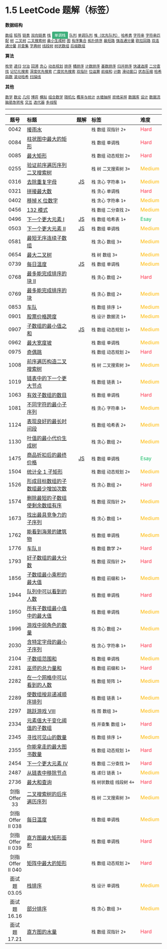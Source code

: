 # 1.5 LeetCode 题解（标签）

**数据结构**

[`数组`](../solution/array.md)
[`矩阵`](../solution/matrix.md)
[`链表`](../solution/linked-list.md)
[`双向链表`](../solution/doubly-linked-list.md)
[`栈`](../solution/stack.md)
<span class="blue">单调栈</span>
[`队列`](../solution/queue.md)
[`单调队列`](../solution/monotonic-queue.md)
[`堆（优先队列）`](../solution/heap-priority-queue.md)
[`哈希表`](../solution/hash-table.md)
[`字符串`](../solution/string.md)
[`字符串匹配`](../solution/string-matching.md)
[`树`](../solution/tree.md)
[`二叉树`](../solution/binary-tree.md)
[`二叉搜索树`](../solution/binary-search-tree.md)
[`最小生成树`](../solution/minimum-spanning-tree.md)
[`图`](../solution/graph.md)
[`有序集合`](../solution/ordered-set.md)
[`拓扑排序`](../solution/topological-sort.md)
[`最短路`](../solution/shortest-path.md)
[`强连通分量`](../solution/strongly-connected-components.md)
[`欧拉回路`](../solution/eulerian-circuit.md)
[`双连通分量`](../solution/biconnected-components.md)
[`并查集`](../solution/disjoint-set-union.md)
[`字典树`](../solution/trie.md)
[`线段树`](../solution/segment-tree.md)
[`树状数组`](../solution/fenwick-tree.md)
[`后缀数组`](../solution/suffix-array.md)

**算法**

[`枚举`](../solution/enumeration.md)
[`递归`](../solution/recursion.md)
[`分治`](../solution/divide-and-conquer.md)
[`回溯`](../solution/backtracking.md)
[`贪心`](../solution/greedy.md)
[`动态规划`](../solution/dynamic-programming.md)
[`排序`](../solution/sorting.md)
[`桶排序`](../solution/bucket-sort.md)
[`计数排序`](../solution/counting-sort.md)
[`基数排序`](../solution/radix-sort.md)
[`归并排序`](../solution/merge-sort.md)
[`快速选择`](../solution/quick-select.md)
[`二分查找`](../solution/binary-search.md)
[`记忆化搜索`](../solution/memoization.md)
[`深度优先搜索`](../solution/depth-first-search.md)
[`广度优先搜索`](../solution/breadth-first-search.md)
[`双指针`](../solution/two-pointers.md)
[`位运算`](../solution/bit-manipulation.md)
[`前缀和`](../solution/prefix-sum.md)
[`计数`](../solution/counting.md)
[`滑动窗口`](../solution/sliding-window.md)
[`状态压缩`](../solution/state-compression.md)
[`哈希函数`](../solution/hash-function.md)
[`滚动哈希`](../solution/rolling-hash.md)
[`扫描线`](../solution/sweep-line.md)

**其他**

[`数学`](../solution/mathematics.md)
[`数论`](../solution/number-theory.md)
[`几何`](../solution/geometry.md)
[`博弈`](../solution/game-theory.md)
[`模拟`](../solution/simulation.md)
[`组合数学`](../solution/combinatorics.md)
[`随机化`](../solution/randomized-algorithms.md)
[`概率与统计`](../solution/probability-and-statistics.md)
[`水塘抽样`](../solution/reservoir-sampling.md)
[`拒绝采样`](../solution/rejection-sampling.md)
[`数据库`](../solution/database.md)
[`设计`](../solution/design.md)
[`数据流`](../solution/data-streams.md)
[`脑筋急转弯`](../solution/brain-teasers.md)
[`交互`](../solution/interaction.md)
[`迭代器`](../solution/iterators.md)
[`多线程`](../solution/multithreading.md)

<style>
.blue {
    background-color: #3eaf7c;
    padding: 0.25rem 0.5rem;
    margin: 0;
    font-size: 0.85em;
    border-radius: 3px;
    color: white;
    font-weight: 500;
}
table th:first-of-type { width: 10%; }
table th:nth-of-type(2) { width: 35%; }
table th:nth-of-type(3) { width: 10%; }
table th:nth-of-type(4) { width: 35%; }
table th:nth-of-type(5) { width: 10%; }
</style>


---

| 题号 | 标题 | 题解 | 标签 | 难度 |
| :------: | :------ | :------: | :------ | :------ |
| 0042 | [接雨水](https://leetcode.com/problems/trapping-rain-water/) |  | `栈` `数组` `双指针` `2+` | <font color=#ff334b>Hard</font> |
| 0084 | [柱状图中最大的矩形](https://leetcode.com/problems/largest-rectangle-in-histogram/) |  | `栈` `数组` `单调栈` | <font color=#ff334b>Hard</font> |
| 0085 | [最大矩形](https://leetcode.com/problems/maximal-rectangle/) |  | `栈` `数组` `动态规划` `2+` | <font color=#ff334b>Hard</font> |
| 0255 | [验证前序遍历序列二叉搜索树](https://leetcode.com/problems/verify-preorder-sequence-in-binary-search-tree/) |  | `栈` `树` `二叉搜索树` `3+` | <font color=#ffb800>Medium</font> |
| 0316 | [去除重复字母](https://leetcode.com/problems/remove-duplicate-letters/) | [JS](https://2xiao.github.io/leetcode-js/leetcode/problem/0316) | `栈` `贪心` `字符串` `1+` | <font color=#ffb800>Medium</font> |
| 0321 | [拼接最大数](https://leetcode.com/problems/create-maximum-number/) |  | `栈` `贪心` `单调栈` | <font color=#ff334b>Hard</font> |
| 0402 | [移掉 K 位数字](https://leetcode.com/problems/remove-k-digits/) |  | `栈` `贪心` `字符串` `1+` | <font color=#ffb800>Medium</font> |
| 0456 | [132 模式](https://leetcode.com/problems/132-pattern/) |  | `栈` `数组` `二分查找` `2+` | <font color=#ffb800>Medium</font> |
| 0496 | [下一个更大元素 I](https://leetcode.com/problems/next-greater-element-i/) | [JS](https://2xiao.github.io/leetcode-js/leetcode/problem/0496) | `栈` `数组` `哈希表` `1+` | <font color=#15bd66>Esay</font> |
| 0503 | [下一个更大元素 II](https://leetcode.com/problems/next-greater-element-ii/) | [JS](https://2xiao.github.io/leetcode-js/leetcode/problem/0503) | `栈` `数组` `单调栈` | <font color=#ffb800>Medium</font> |
| 0581 | [最短无序连续子数组](https://leetcode.com/problems/shortest-unsorted-continuous-subarray/) |  | `栈` `贪心` `数组` `3+` | <font color=#ffb800>Medium</font> |
| 0654 | [最大二叉树](https://leetcode.com/problems/maximum-binary-tree/) |  | `栈` `树` `数组` `3+` | <font color=#ffb800>Medium</font> |
| 0739 | [每日温度](https://leetcode.com/problems/daily-temperatures/) | [JS](https://2xiao.github.io/leetcode-js/leetcode/problem/0739) | `栈` `数组` `单调栈` | <font color=#ffb800>Medium</font> |
| 0768 | [最多能完成排序的块 II](https://leetcode.com/problems/max-chunks-to-make-sorted-ii/) |  | `栈` `贪心` `数组` `2+` | <font color=#ff334b>Hard</font> |
| 0769 | [最多能完成排序的块](https://leetcode.com/problems/max-chunks-to-make-sorted/) |  | `栈` `贪心` `数组` `2+` | <font color=#ffb800>Medium</font> |
| 0853 | [车队](https://leetcode.com/problems/car-fleet/) |  | `栈` `数组` `排序` `1+` | <font color=#ffb800>Medium</font> |
| 0901 | [股票价格跨度](https://leetcode.com/problems/online-stock-span/) |  | `栈` `设计` `数据流` `1+` | <font color=#ffb800>Medium</font> |
| 0907 | [子数组的最小值之和](https://leetcode.com/problems/sum-of-subarray-minimums/) | [JS](https://2xiao.github.io/leetcode-js/leetcode/problem/0907) | `栈` `数组` `动态规划` `1+` | <font color=#ffb800>Medium</font> |
| 0962 | [最大宽度坡](https://leetcode.com/problems/maximum-width-ramp/) |  | `栈` `数组` `单调栈` | <font color=#ffb800>Medium</font> |
| 0975 | [奇偶跳](https://leetcode.com/problems/odd-even-jump/) |  | `栈` `数组` `动态规划` `2+` | <font color=#ff334b>Hard</font> |
| 1008 | [前序遍历构造二叉搜索树](https://leetcode.com/problems/construct-binary-search-tree-from-preorder-traversal/) |  | `栈` `树` `二叉搜索树` `3+` | <font color=#ffb800>Medium</font> |
| 1019 | [链表中的下一个更大节点](https://leetcode.com/problems/next-greater-node-in-linked-list/) |  | `栈` `数组` `链表` `1+` | <font color=#ffb800>Medium</font> |
| 1063 | [有效子数组的数目](https://leetcode.com/problems/number-of-valid-subarrays/) |  | `栈` `数组` `单调栈` | <font color=#ff334b>Hard</font> |
| 1081 | [不同字符的最小子序列](https://leetcode.com/problems/smallest-subsequence-of-distinct-characters/) |  | `栈` `贪心` `字符串` `1+` | <font color=#ffb800>Medium</font> |
| 1124 | [表现良好的最长时间段](https://leetcode.com/problems/longest-well-performing-interval/) |  | `栈` `数组` `哈希表` `2+` | <font color=#ffb800>Medium</font> |
| 1130 | [叶值的最小代价生成树](https://leetcode.com/problems/minimum-cost-tree-from-leaf-values/) |  | `栈` `贪心` `数组` `2+` | <font color=#ffb800>Medium</font> |
| 1475 | [商品折扣后的最终价格](https://leetcode.com/problems/final-prices-with-a-special-discount-in-a-shop/) | [JS](https://2xiao.github.io/leetcode-js/leetcode/problem/1475) | `栈` `数组` `单调栈` | <font color=#15bd66>Esay</font> |
| 1504 | [统计全 1 子矩形](https://leetcode.com/problems/count-submatrices-with-all-ones/) |  | `栈` `数组` `动态规划` `2+` | <font color=#ffb800>Medium</font> |
| 1526 | [形成目标数组的子数组最少增加次数](https://leetcode.com/problems/minimum-number-of-increments-on-subarrays-to-form-a-target-array/) |  | `栈` `贪心` `数组` `2+` | <font color=#ff334b>Hard</font> |
| 1574 | [删除最短的子数组使剩余数组有序](https://leetcode.com/problems/shortest-subarray-to-be-removed-to-make-array-sorted/) |  | `栈` `数组` `双指针` `2+` | <font color=#ffb800>Medium</font> |
| 1673 | [找出最具竞争力的子序列](https://leetcode.com/problems/find-the-most-competitive-subsequence/) |  | `栈` `贪心` `数组` `1+` | <font color=#ffb800>Medium</font> |
| 1762 | [能看到海景的建筑物](https://leetcode.com/problems/buildings-with-an-ocean-view/) |  | `栈` `数组` `单调栈` | <font color=#ffb800>Medium</font> |
| 1776 | [车队 II](https://leetcode.com/problems/car-fleet-ii/) |  | `栈` `数组` `数学` `2+` | <font color=#ff334b>Hard</font> |
| 1793 | [好子数组的最大分数](https://leetcode.com/problems/maximum-score-of-a-good-subarray/) |  | `栈` `数组` `双指针` `2+` | <font color=#ff334b>Hard</font> |
| 1856 | [子数组最小乘积的最大值](https://leetcode.com/problems/maximum-subarray-min-product/) |  | `栈` `数组` `前缀和` `1+` | <font color=#ffb800>Medium</font> |
| 1944 | [队列中可以看到的人数](https://leetcode.com/problems/number-of-visible-people-in-a-queue/) |  | `栈` `数组` `单调栈` | <font color=#ff334b>Hard</font> |
| 1950 | [所有子数组最小值中的最大值](https://leetcode.com/problems/maximum-of-minimum-values-in-all-subarrays/) |  | `栈` `数组` `单调栈` | <font color=#ffb800>Medium</font> |
| 1996 | [游戏中弱角色的数量](https://leetcode.com/problems/the-number-of-weak-characters-in-the-game/) |  | `栈` `贪心` `数组` `2+` | <font color=#ffb800>Medium</font> |
| 2030 | [含特定字母的最小子序列](https://leetcode.com/problems/smallest-k-length-subsequence-with-occurrences-of-a-letter/) |  | `栈` `贪心` `字符串` `1+` | <font color=#ff334b>Hard</font> |
| 2104 | [子数组范围和](https://leetcode.com/problems/sum-of-subarray-ranges/) |  | `栈` `数组` `单调栈` | <font color=#ffb800>Medium</font> |
| 2281 | [巫师的总力量和](https://leetcode.com/problems/sum-of-total-strength-of-wizards/) |  | `栈` `数组` `前缀和` `1+` | <font color=#ff334b>Hard</font> |
| 2282 | [在一个网格中可以看到的人数](https://leetcode.com/problems/number-of-people-that-can-be-seen-in-a-grid/) |  | `栈` `数组` `矩阵` `1+` | <font color=#ffb800>Medium</font> |
| 2289 | [使数组按非递减顺序排列](https://leetcode.com/problems/steps-to-make-array-non-decreasing/) |  | `栈` `数组` `链表` `1+` | <font color=#ffb800>Medium</font> |
| 2297 | [跳跃游戏 VIII](https://leetcode.com/problems/jump-game-viii/) |  | `栈` `图` `数组` `3+` | <font color=#ffb800>Medium</font> |
| 2334 | [元素值大于变化阈值的子数组](https://leetcode.com/problems/subarray-with-elements-greater-than-varying-threshold/) |  | `栈` `并查集` `数组` `1+` | <font color=#ff334b>Hard</font> |
| 2345 | [寻找可见山的数量](https://leetcode.com/problems/finding-the-number-of-visible-mountains/) |  | `栈` `数组` `排序` `1+` | <font color=#ffb800>Medium</font> |
| 2355 | [你能拿走的最大图书数量](https://leetcode.com/problems/maximum-number-of-books-you-can-take/) |  | `栈` `数组` `动态规划` `1+` | <font color=#ff334b>Hard</font> |
| 2454 | [下一个更大元素 IV](https://leetcode.com/problems/next-greater-element-iv/) |  | `栈` `数组` `二分查找` `3+` | <font color=#ff334b>Hard</font> |
| 2487 | [从链表中移除节点](https://leetcode.com/problems/remove-nodes-from-linked-list/) |  | `栈` `递归` `链表` `1+` | <font color=#ffb800>Medium</font> |
| 2736 | [最大和查询](https://leetcode.com/problems/maximum-sum-queries/) |  | `栈` `树状数组` `线段树` `4+` | <font color=#ff334b>Hard</font> |
| 剑指 Offer 33 | [二叉搜索树的后序遍历序列](https://leetcode.cn/problems/er-cha-sou-suo-shu-de-hou-xu-bian-li-xu-lie-lcof/) |  | `栈` `树` `二叉搜索树` `3+` | <font color=#ffb800>Medium</font> |
| 剑指 Offer II 038 | [每日温度](https://leetcode.cn/problems/iIQa4I/) |  | `栈` `数组` `单调栈` | <font color=#ffb800>Medium</font> |
| 剑指 Offer II 039 | [直方图最大矩形面积](https://leetcode.cn/problems/0ynMMM/) |  | `栈` `数组` `单调栈` | <font color=#ff334b>Hard</font> |
| 剑指 Offer II 040 | [矩阵中最大的矩形](https://leetcode.cn/problems/PLYXKQ/) |  | `栈` `数组` `动态规划` `2+` | <font color=#ff334b>Hard</font> |
| 面试题 03.05 | [栈排序](https://leetcode.cn/problems/sort-of-stacks-lcci/) |  | `栈` `设计` `单调栈` | <font color=#ffb800>Medium</font> |
| 面试题 16.16 | [部分排序](https://leetcode.cn/problems/sub-sort-lcci/) |  | `栈` `贪心` `数组` `3+` | <font color=#ffb800>Medium</font> |
| 面试题 17.21 | [直方图的水量](https://leetcode.cn/problems/volume-of-histogram-lcci/) |  | `栈` `数组` `双指针` `2+` | <font color=#ff334b>Hard</font> |